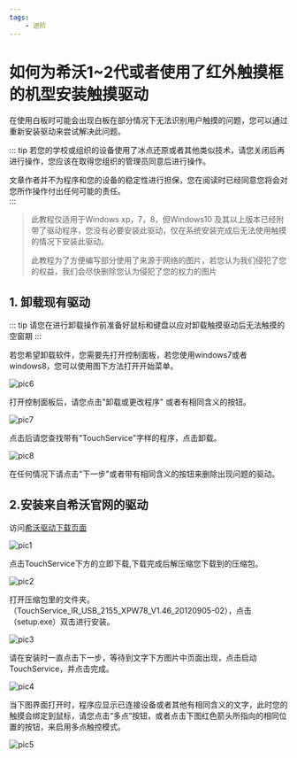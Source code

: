```yaml
---
tags:
    - 进阶
---
```


# 如何为希沃1~2代或者使用了红外触摸框的机型安装触摸驱动

在使用白板时可能会出现白板在部分情况下无法识别用户触摸的问题，您可以通过重新安装驱动来尝试解决此问题。

::: tip
若您的学校或组织的设备使用了冰点还原或者其他类似技术，请您关闭后再进行操作，您应该在取得您组织的管理员同意后进行操作。

文章作者并不为程序和您的设备的稳定性进行担保，您在阅读时已经同意您将会对您所作操作付出任何可能的责任。  
:::

> 此教程仅适用于Windows xp，7，8，但Windows10 及其以上版本已经附带了驱动程序，您没有必要安装此驱动，仅在系统安装完成后无法使用触摸的情况下安装此驱动。  
>   
> 此教程为了方便编写部分使用了来源于网络的图片，若您认为我们侵犯了您的权益，我们会尽快删除您认为侵犯了您的权力的图片

## 1. 卸载现有驱动

::: tip
请您在进行卸载操作前准备好鼠标和键盘以应对卸载触摸驱动后无法触摸的空窗期
:::

若您希望卸载软件，您需要先打开控制面板，若您使用windows7或者windows8，您可以使用图下方法打开开始菜单。

![pic6](/images/How-to-install-touch-driver-on-seewo-gen1to2.md/6.webp)  

打开控制面板后，请您点击"卸载或更改程序" 或者有相同含义的按钮。 

![pic7](/images/How-to-install-touch-driver-on-seewo-gen1to2.md/7.png)

点击后请您查找带有"TouchService"字样的程序，点击卸载。

![pic8](/images/How-to-install-touch-driver-on-seewo-gen1to2.md/8.png)

在任何情况下请点击"下一步"或者带有相同含义的按钮来删除出现问题的驱动。

## 2.安装来自希沃官网的驱动

访问[希沃驱动下载页面](https://www.seewo.com/support/customer/download?c=1)

![pic1](/images/How-to-install-touch-driver-on-seewo-gen1to2.md/1.png)

点击TouchService下方的立即下载,下载完成后解压缩您下载到的压缩包。

![pic2](/images/How-to-install-touch-driver-on-seewo-gen1to2.md/2.png)

打开压缩包里的文件夹。（TouchService_IR_USB_2155_XPW78_V1.46_20120905-02），点击（setup.exe）双击进行安装。

![pic3](/images/How-to-install-touch-driver-on-seewo-gen1to2.md/3.png)  

请在安装时一直点击下一步，等待到文字下方图片中页面出现，点击启动TouchService，并点击完成。

![pic4](/images/How-to-install-touch-driver-on-seewo-gen1to2.md/4.png)  

当下图界面打开时，程序应显示已连接设备或者其他有相同含义的文字，此时您的触摸会绑定到鼠标，请您点击“多点”按钮，或者点击下图红色箭头所指向的相同位置的按钮，来启用多点触控模式。  

![pic5](/images/How-to-install-touch-driver-on-seewo-gen1to2.md/5.png)